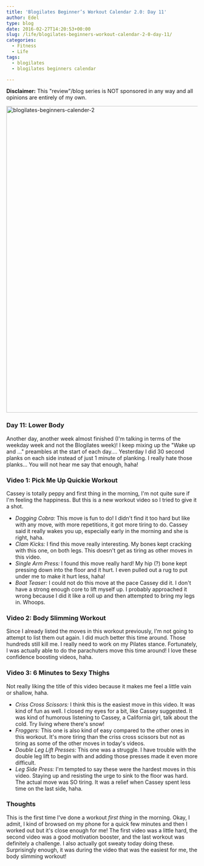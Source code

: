 ```yaml
---
title: 'Blogilates Beginner’s Workout Calendar 2.0: Day 11'
author: Edel
type: blog
date: 2016-02-27T14:20:53+00:00
slug: /life/blogilates-beginners-workout-calendar-2-0-day-11/
categories:
  - Fitness
  - Life
tags:
  - blogilates
  - blogilates beginners calendar

---
```

**Disclaimer:** This "review"/blog series is NOT sponsored in any way and all opinions are entirely of my own.

<a href="http://scattered.me/wp-content/uploads/2016/02/blogilates-beginners-calender-2.png" rel="attachment wp-att-11076"><img src="http://scattered.me/wp-content/uploads/2016/02/blogilates-beginners-calender-2-1024x806.png" alt="blogilates-beginners-calender-2" width="1024" height="806" class="alignnone size-large wp-image-11076" srcset="http://erzadel.net/blog/wp-content/uploads/2016/02/blogilates-beginners-calender-2-1024x806.png 1024w, http://erzadel.net/blog/wp-content/uploads/2016/02/blogilates-beginners-calender-2-300x236.png 300w, http://erzadel.net/blog/wp-content/uploads/2016/02/blogilates-beginners-calender-2-768x604.png 768w" sizes="(max-width: 1024px) 100vw, 1024px" /></a>

### Day 11: Lower Body

Another day, another week almost finished (I'm talking in terms of the weekday week and not the Blogilates week)! I keep mixing up the "Wake up and ..." preambles at the start of each day.... Yesterday I did 30 second planks on each side instead of just 1 minute of planking. I really hate those planks... You will not hear me say that enough, haha!

### Video 1: Pick Me Up Quickie Workout

Cassey is totally peppy and first thing in the morning, I'm not quite sure if I'm feeling the happiness. But this is a new workout video so I tried to give it a shot.

<div class="flex-video">
</div>

  * _Dogging Cobra:_ This move is fun to do! I didn't find it too hard but like with any move, with more repetitions, it got more tiring to do. Cassey said it really wakes you up, especially early in the morning and she is right, haha.
  * _Clam Kicks:_ I find this move really interesting. My bones kept cracking with this one, on both legs. This doesn't get as tiring as other moves in this video.
  * _Single Arm Press:_ I found this move really hard! My hip (?) bone kept pressing down into the floor and it hurt. I even pulled out a rug to put under me to make it hurt less, haha!
  * _Boat Teaser:_ I could not do this move at the pace Cassey did it. I don't have a strong enough core to lift myself up. I probably approached it wrong because I did it like a roll up and then attempted to bring my legs in. Whoops.

### Video 2: Body Slimming Workout

Since I already listed the moves in this workout previously, I'm not going to attempt to list them out again. I did much better this time around. Those hundreds still kill me. I really need to work on my Pilates stance. Fortunately, I was actually able to do the parachuters move this time around! I love these confidence boosting videos, haha.

<div class="flex-video">
</div>

### Video 3: 6 Minutes to Sexy Thighs

Not really liking the title of this video because it makes me feel a little vain or shallow, haha.

<div class="flex-video">
</div>

  * _Criss Cross Scissors:_ I think this is the easiest move in this video. It was kind of fun as well. I closed my eyes for a bit, like Cassey suggested. It was kind of humorous listening to Cassey, a California girl, talk about the cold. Try living where there's snow!
  * _Froggers:_ This one is also kind of easy compared to the other ones in this workout. It's more tiring than the criss cross scissors but not as tiring as some of the other moves in today's videos.
  * _Double Leg Lift Presses:_ This one was a struggle. I have trouble with the double leg lift to begin with and adding those presses made it even more difficult.
  * _Leg Side Press:_ I'm tempted to say these were the hardest moves in this video. Staying up and resisting the urge to sink to the floor was hard. The actual move was SO tiring. It was a relief when Cassey spent less time on the last side, haha.

### Thoughts

This is the first time I've done a workout _first thing_ in the morning. Okay, I admit, I kind of browsed on my phone for a quick few minutes and then I worked out but it's close enough for me! The first video was a little hard, the second video was a good motivation booster, and the last workout was definitely a challenge. I also actually got sweaty today doing these. Surprisingly enough, it was during the video that was the easiest for me, the body slimming workout!


